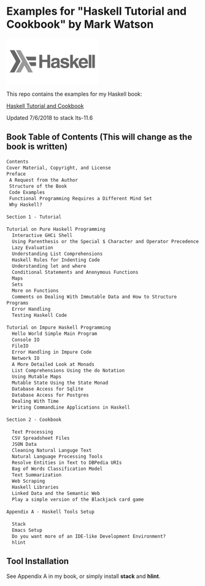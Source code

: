 # Examples for "Haskell Tutorial and Cookbook" by Mark Watson

![Haskell Logo](haskell.svg)

This repo contains the examples for my Haskell book:

[Haskell Tutorial and Cookbook](https://leanpub.com/haskell-cookbook)

Updated 7/6/2018 to stack lts-11.6

## Book Table of Contents (This will change as the book is written)

````````
Contents
Cover Material, Copyright, and License
Preface
 A Request from the Author
 Structure of the Book
 Code Examples
 Functional Programming Requires a Different Mind Set
 Why Haskell?
 
Section 1 - Tutorial

Tutorial on Pure Haskell Programming
  Interactive GHCi Shell
  Using Parenthesis or the Special $ Character and Operator Precedence  
  Lazy Evaluation
  Understanding List Comprehensions 
  Haskell Rules for Indenting Code
  Understanding let and where 
  Conditional Statements and Anonymous Functions 
  Maps
  Sets
  More on Functions
  Comments on Dealing With Immutable Data and How to Structure Programs
  Error Handling
  Testing Haskell Code
 
Tutorial on Impure Haskell Programming
  Hello World Simple Main Program 
  Console IO
  FileIO
  Error Handling in Impure Code
  Network IO
  A More Detailed Look at Monads
  List Comprehensions Using the do Notation
  Using Mutable Maps
  Mutable State Using the State Monad
  Database Access for Sqlite
  Database Access for Postgres
  Dealing With Time
  Writing CommandLine Applications in Haskell

Section 2 - Cookbook

  Text Processing
  CSV Spreadsheet Files
  JSON Data
  Cleaning Natural Languge Text
  Natural Language Processing Tools
  Resolve Entities in Text to DBPedia URIs
  Bag of Words Classification Model
  Text Summarization
  Web Scraping
  Haskell Libraries
  Linked Data and the Semantic Web
  Play a simple version of the Blackjack card game
  
Appendix A - Haskell Tools Setup

  Stack
  Emacs Setup
  Do you want more of an IDE-like Development Environment?
  hlint
````````

## Tool Installation

See Appendix A in my book, or simply install **stack** and **hlint**.


